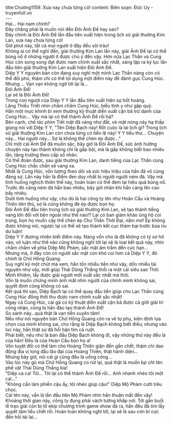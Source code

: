 title:Chương1159: Xưa nay chưa từng có!
content:
Biên soạn: Đức Uy - truyenfull.vn<br>---<br>Hai... Hai nam chính?<br>Đây chẳng phải là muốn nói đến Đôi Ảnh Đế hay sao?<br>Đây chính là Đôi Ảnh Đế lần đầu tiên xuất hiện trong lịch sử giải thưởng Kim Lan, xưa nay chưa từng có!<br>Giờ phút này, tất cả mọi người ở đây đều sôi trào!<br>Không ai có thể nghĩ đến, giải thưởng Kim Lan lần này, giải Ảnh Đế lại có thể bùng nổ ở những người ít được chú ý đến vậy. Hơn nữa Lạc Thần và Cung Húc còn song song đạt được nam chính xuất sắc nhất, sáng lập ra kỷ lục lần đầu tiên giải thưởng Kim Lan xuất hiện Đôi Ảnh Đế.<br>Diệp Y Y nguyên bản còn đang suy nghĩ một mình Lạc Thần nàng còn có thể đối phó, thậm chí có thể lợi dụng một điểm này để đánh gục Cung Húc.<br>Nhưng … Vạn vạn không ngờ tới lại là…<br>Đôi Ảnh Đế!<br>Lại sẽ là Đôi Ảnh Đế!<br>Trong con ngươi của Diệp Y Y lần đầu tiên xuất hiện sự hốt hoảng.<br>Lăng Thiếu Triết nhìn chằm chằm Cung Húc, biểu tình y như gặp quỷ.<br>Hắn một mực khinh bỉ xem thường kỹ thuật diễn xuất cặn bã trứ danh của Cung Húc... Vậy mà lại có thể thành Ảnh Đế rồi hả?<br>Bên cạnh, chế tác phim Tiết mặt đã vàng như đất, vẻ mặt nóng nảy hạ thấp giọng nói với Diệp Y Y, "Tên Diệp Bạch này! Rốt cuộc là lai lịch gì? Trong lịch sử giải thưởng Kim Lan còn chưa từng có tiền lệ này! Y Y tiểu thư... Chuyện này... Hai người này... Sợ là không thể chèn ép được…"<br>Chỉ một cái Ảnh Đế đã muốn sặc, bây giờ là Đôi Ảnh Đế, sức ảnh hưởng chuyện này tạo thành không chỉ là gấp bội, mà là gấp không biết bao nhiêu lần, tăng trưởng theo cấp số nhân.<br>Có thể đoán được, sau giải thưởng Kim Lan, danh tiếng của Lạc Thần cùng Cung Húc chắc chắn sẽ vang xa.<br>Nhất là Cung Húc, vốn lượng theo dõi và sức hiệu triệu của hắn đã vô cùng đáng sợ. Lần này hắn là điểm đen duy nhất bị người người ném đá. Vậy mà tình huống nghịch thiên thế này, hoàn toàn có thể đem lại hiệu quả bùng nổ. Trước đó càng ném đá hắn bao nhiêu, bây giờ nhân khí hắn càng lên cao bấy nhiêu.<br>Dưới tình huống như vậy, cho dù là hai công ty lớn như Hoàn Cầu và Hoàng Thiên liên thủ, sợ là cũng không đè ép được bọn họ.<br>Đôi Ảnh Đế đầu tiên trong lịch sử giải thưởng Kim Lan, sẽ tạo thành tiếng vang lớn đối với bên ngoài như thế nào!? Lại có ban giám khảo ủng hộ coi trọng, bọn họ muốn cậy thế chèn ép Chư Thần Thời Đại, nằm mơ! Ép không được không nói, ngược lại có thể sẽ tạo thành kết cục thảm bại trước búa rìu dư luận!<br>Diệp Y Y đương nhiên biết điểm này. Nàng vốn cho là đã không có tý sơ hở nào, vô luận như thế nào cũng không nghĩ tới lại sẽ là loại kết quả này, nhìn chằm chằm về phía Diệp Mộ Phàm, sắc mặt âm trầm đến cực hạn...<br>Nhưng mà, ở đây còn có người sắc mặt còn khó coi hơn cả Diệp Y Y, đó chính là Chử Hồng Quang.<br>Suy nghĩ kỹ một chút mà xem, hắn tốn nhiều tiền như vậy, dồn nhiều tài nguyên như vậy, mới giúp Thái Dũng Thắng thổi ra một cái siêu sao Thôi Minh Khiêm, lấy được giải người mới xuất sắc nhất mà thôi.<br>Vốn là muốn chứng minh ánh mắt nhìn người của chính mình không sai, quyết định cũng không có sai.<br>Kết quả thì sao, Diệp Bạch lại có thể quay đầu liền giúp cho Lạc Thần cùng Cung Húc đồng thời thu được nam chính xuất sắc nhất!<br>Ngay cả Cung Húc, cái gã có kỹ thuật diễn xuất cặn bã được cả giới giải trí công nhận, cũng bị hắn đào tạo thành Ảnh Đế!<br>So sánh này…quả thật là vạn tiễn xuyên tâm!<br>Nếu như nói nguyên bản Chử Hồng Quang còn ra vẻ tự phụ, kiên định lựa chọn của mình không sai, cho rằng là Diệp Bạch không biết điều; nhưng vào lúc này, hắn thật sự đã hối hận tím cả ruột.<br>Phải biết, nếu như là ban đầu Diệp Bạch không đi, vậy những thứ này đều là của hắn! Đều là của Hoàn Cầu bọn họ a!<br>Vốn tuyệt đối có thể làm cho Hoàng Thiên giận đến gần chết, thậm chí dao động địa vị long đầu lão đại của Hoàng Thiên, thật hãnh diện...<br>Nhưng bây giờ, nói cái gì cũng đều là uổng công...<br>Vào lúc này gò má Chử Hồng Quang co rút lại, quả thật là muốn b*p ch*t tên phế vật Thái Dũng Thắng kia!<br>"Diệp ca ca! Tôi... Tôi lại có thể thành Ảnh Đế rồi... Anh nhanh nhéo tôi một cái..."<br>"Không cần làm phiền cậu ấy, tôi nhéo giúp cậu!" Diệp Mộ Phàm cười trêu chọc.<br>Cái tên này, vẫn là lần đầu tiên Mộ Phàm nhìn hắn thuận mắt đến vậy!<br>Khoảng thời gian này, công ty đụng phải vách tường khắp nơi. Tới gần buổi lễ trao giải còn bị tổ ekip chương trình game show đá ra, hắn đều đã ôm lấy quyết tâm liều chết rồi. Hoàn toàn không nghĩ tới, lại sẽ là sau cơn bĩ cực đến hồi tái lai…